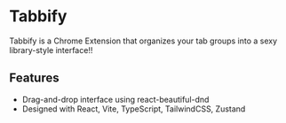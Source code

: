 # Tabbify

Tabbify is a Chrome Extension that organizes your tab groups into a sexy library-style interface!!

## Features

- Drag-and-drop interface using react-beautiful-dnd
- Designed with React, Vite, TypeScript, TailwindCSS, Zustand
